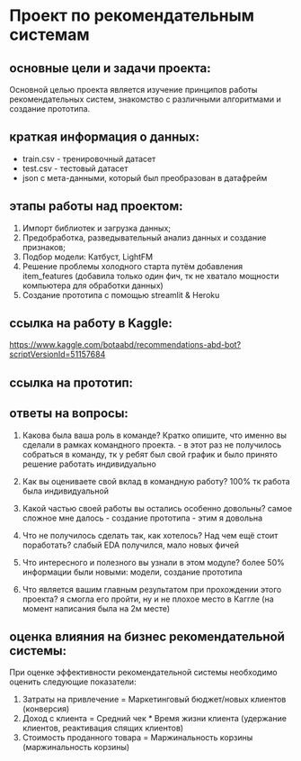 # Проект по рекомендательным системам

## основные цели и задачи проекта:
Основной целью проекта является изучение принципов работы рекомендательных систем, знакомство с различными алгоритмами и создание прототипа.

## краткая информация о данных:
- train.csv - тренировочный датасет
- test.csv - тестовый датасет
- json с мета-данными, который был преобразован в датафрейм

## этапы работы над проектом:
1. Импорт библиотек и загрузка данных; 
2. Предобработка, разведывательный анализ данных и создание признаков;
3. Подбор модели: Катбуст, LightFM
4. Решение проблемы холодного старта путём добавления item_features (добавила только один фич, тк не хватало мощности компьютера для обработки данных)
5. Создание прототипа с помощью streamlit & Heroku

## ссылка на работу в Kaggle: 
https://www.kaggle.com/botaabd/recommendations-abd-bot?scriptVersionId=51157684

## ссылка на прототип:



## ответы на вопросы:

1. Какова была ваша роль в команде? Кратко опишите, что именно вы сделали в рамках командного проекта. - в этот раз не получилось собраться в команду, тк у ребят был свой график и было принято решение работать индивидуально

2. Как вы оцениваете свой вклад в командную работу? 100% тк работа была индивидуальной

3. Какой частью своей работы вы остались особенно довольны? самое сложное мне далось  - создание прототипа - этим я довольна

4. Что не получилось сделать так, как хотелось? Над чем ещё стоит поработать? слабый EDA получился, мало новых фичей

5. Что интересного и полезного вы узнали в этом модуле? более 50% информации были новыми: модели, создание прототипа

6. Что является вашим главным результатом при прохождении этого проекта? я смогла его пройти, ну и не плохое место в Каггле (на момент написания была на 2м месте)

## оценка влияния на бизнес рекомендательной системы:
При оценке эффективности рекомендательной системы необходимо оценить следующие показатели:
1. Затраты на привлечение = Маркетинговый бюджет/новых клиентов (конверсия)
2. Доход с клиента = Средний чек * Время жизни клиента (удержание клиентов, реактивация спящих клиентов)
3. Стоимость проданного товара = Маржинальность корзины (маржинальность корзины)
